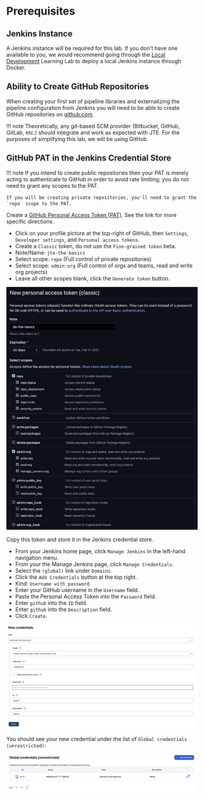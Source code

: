 # Prerequisites

## Jenkins Instance

A Jenkins instance will be required for this lab. If you don't have one available to you, we would recommend going through the [Local Development](../local-development/index.md) Learning Lab to deploy a local Jenkins instance through Docker.

## Ability to Create GitHub Repositories

When creating your first set of pipeline libraries and externalizing the pipeline configuration from Jenkins you will need to be able to create GitHub repositories on [github.com](https://github.com).

!!! note
    Theoretically, any git-based SCM provider (Bitbucket, GitHub, GitLab, etc.) should integrate and work as expected with JTE. For the purposes of simplifying this lab, we will be using GitHub.

## GitHub PAT in the Jenkins Credential Store

!!! note
    If you intend to create public repositories then your PAT is merely acting to authenticate to GitHub in order to avoid rate limiting; you do not need to grant any scopes to the PAT.

    If you will be creating private repositories, you'll need to grant the `repo` scope to the PAT.

Create a [GitHub Personal Access Token (PAT)](https://help.github.com/en/github/authenticating-to-github/creating-a-personal-access-token-for-the-command-line). See the link for more specific directions.

* Click on your profile picture at the top-right of GitHub, then `Settings`, `Developer settings`, and `Personal access tokens`.
* Create a `Classic` token, do not use the `Fine-grained token` beta.
* Note/Name: `jte-the-basics`
* Select scope: `repo` (Full control of private repositories)
* Select scope: `admin:org` (Full control of orgs and teams, read and write org projects)
* Leave all other scopes blank, click the `Generate token` button.

![Personal Access Token Screen](./images/personal-access-token.png)

Copy this token and store it in the Jenkins credential store.

* From your Jenkins home page, click `Manage Jenkins` in the left-hand navigation menu.
* From your the Manage Jenkins page, click `Manage Credentials`.
* Select the `(global)` link under `Domains`.
* Click the `Add Credentials` button at the top right.
* Kind: `Username with password`
* Enter your GitHub username in the `Username` field.
* Paste the Personal Access Token into the `Password` field.
* Enter `github` into the `ID` field.
* Enter `github` into the `Description` field.
* Click `Create`.

![GitHub Credentials in Jenkins](./images/jenkins-github-credentials.png)

You should see your new credential under the list of `Global credentials (unrestricted)`:

![Global Jenkins Credentials](./images/jenkins-global-credentials.png)
